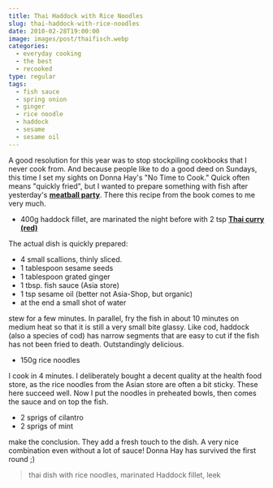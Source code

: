 ```yaml
---
title: Thai Haddock with Rice Noodles
slug: thai-haddock-with-rice-noodles
date: 2010-02-28T19:00:00
image: images/post/thaifisch.webp
categories: 
  - everyday cooking
  - the best
  - recooked
type: regular
tags: 
  - fish sauce
  - spring onion
  - ginger
  - rice noodle
  - haddock
  - sesame
  - sesame oil
---
```


A good resolution for this year was to stop stockpiling cookbooks that I never cook from. And because people like to do a good deed on Sundays, this time I set my sights on Donna Hay's "No Time to Cook." Quick often means "quickly fried", but I wanted to prepare something with fish after yesterday's **[meatball party](../ingwerfrikadellen)**. There this recipe from the book comes to me very much.

* 400g haddock fillet, are marinated the night before with 2 tsp **[Thai curry (red)](../red-curry-paste)**

The actual dish is quickly prepared:

* 4 small scallions, thinly sliced. 
* 1 tablespoon sesame seeds 
* 1 tablespoon grated ginger 
* 1 tbsp. fish sauce (Asia store) 
* 1 tsp sesame oil (better not Asia-Shop, but organic) 
* at the end a small shot of water

stew for a few minutes. In parallel, fry the fish in about 10 minutes on medium heat so that it is still a very small bite glassy. Like cod, haddock (also a species of cod) has narrow segments that are easy to cut if the fish has not been fried to death. Outstandingly delicious.

* 150g rice noodles

I cook in 4 minutes. I deliberately bought a decent quality at the health food store, as the rice noodles from the Asian store are often a bit sticky. These here succeed well. Now I put the noodles in preheated bowls, then comes the sauce and on top the fish.

* 2 sprigs of cilantro 
* 2 sprigs of mint

make the conclusion. They add a fresh touch to the dish. A very nice combination even without a lot of sauce! Donna Hay has survived the first round ;)

> thai dish with rice noodles, marinated Haddock fillet, leek
